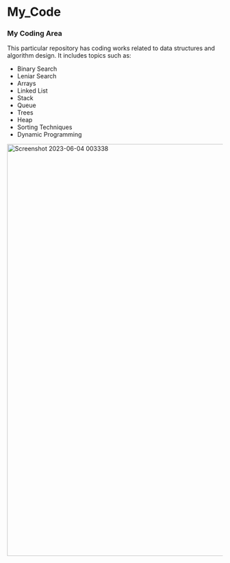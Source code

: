 # My_Code
### My Coding Area
This particular repository has coding works related to data structures and algorithm design. 
It includes topics such as:
- Binary Search
- Leniar Search
- Arrays
- Linked List
- Stack
- Queue
- Trees
- Heap
- Sorting Techniques
- Dynamic Programming 

<img width="960" alt="Screenshot 2023-06-04 003338" src="https://github.com/RDrahul123/My_Code/assets/44129972/d49c1ada-ff6a-4b14-8407-9fa4cb8c9bea">
